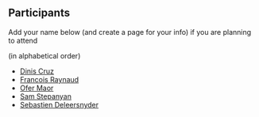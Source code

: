 ## Participants

Add your name below (and create a page for your info) if you are planning to attend

(in alphabetical order)

* [Dinis Cruz](Dinis-Cruz.md)
* [Francois Raynaud](Francois-Raynaud.md)
* [Ofer Maor](Ofer-Maor.md)
* [Sam Stepanyan](Sam-Stepanyan.md)
* [Sebastien Deleersnyder](Sebastien-Deleersnyder.md)
